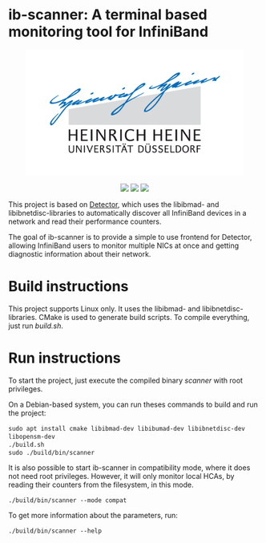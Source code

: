 # ib-scanner: A terminal based monitoring tool for InfiniBand

<p align="center">
<img src="logo.png" height=250>
</p>

<p align="center">
<a href="https://travis-ci.org/hhu-bsinfo/ib-scanner"><img src="https://travis-ci.org/hhu-bsinfo/ib-scanner.svg?branch=master"></a>
  <a href="https://isocpp.org/"><img src="https://img.shields.io/badge/C++-11-blue.svg"></a>
<a href="https://github.com/hhu-bsinfo/observatory/blob/master/LICENSE"><img src="https://img.shields.io/badge/license-GPLv3-orange.svg"></a>
</p>

This project is based on <a href="https://github.com/hhu-bsinfo/detector">Detector</a>, which uses the libibmad- and libibnetdisc-libraries to automatically discover all InfiniBand devices in a
network and read their performance counters.

The goal of ib-scanner is to provide a simple to use frontend for Detector, allowing InfiniBand users to monitor multiple NICs at once and getting diagnostic information about their network.

# Build instructions

This project supports Linux only. It uses the libibmad- and libibnetdisc-libraries. CMake is used to generate build
scripts. To compile everything, just run *build.sh*.

# Run instructions

To start the project, just execute the compiled binary *scanner* with root privileges.

On a Debian-based system, you can run theses commands to build and run the project:

```
sudo apt install cmake libibmad-dev libibumad-dev libibnetdisc-dev libopensm-dev
./build.sh
sudo ./build/bin/scanner
```

It is also possible to start ib-scanner in compatibility mode, where it does not need root privileges. However, it will only monitor local HCAs, by reading their counters from the filesystem, in this mode.

```
./build/bin/scanner --mode compat
```

To get more information about the parameters, run:

````
./build/bin/scanner --help
````
